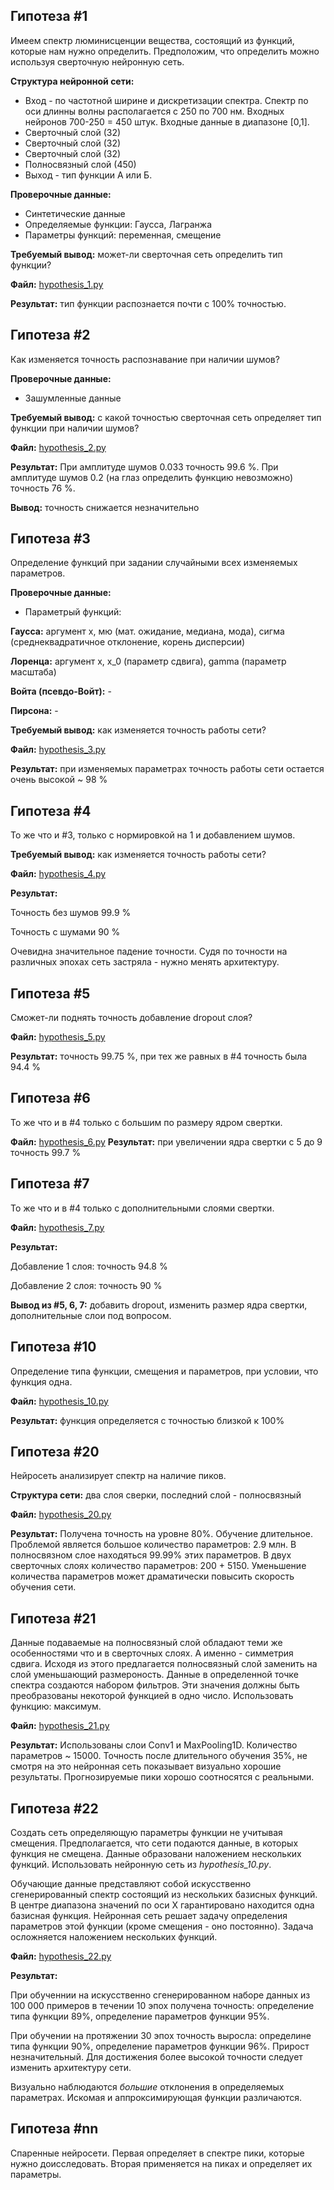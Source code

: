 ## Гипотеза #1

Имеем спектр люминисценции вещества, состоящий из функций, которые нам нужно определить.
Предположим, что определить можно используя сверточную нейронную сеть.

**Структура нейронной сети:**

* Вход - по частотной ширине и дискретизации спектра. Спектр по оси длинны волны располагается с 250 по 700 нм. Входных нейронов 700-250 = 450 штук. Входные данные в диапазоне [0,1].
* Сверточный слой (32)
* Сверточный слой (32)
* Сверточный слой (32)
* Полносвязный слой (450)
* Выход - тип функции А или Б.

**Проверочные данные:**
* Синтетические данные
* Определяемые функции: Гаусса, Лагранжа
* Параметры функций: переменная, смещение

**Требуемый вывод:** может-ли сверточная сеть определить тип функции?

**Файл:** [hypothesis_1.py](/approximate/hypothesis_1.py)

**Результат:** тип функции распознается почти с 100% точностью.


## Гипотеза #2

Как изменяется точность распознавание при наличии шумов?

**Проверочные данные:**

* Зашумленные данные

**Требуемый вывод:** с какой точностью сверточная сеть определяет тип функции при наличии шумов?

**Файл:** [hypothesis_2.py](/approximate/hypothesis_2.py)

**Результат:**
    При амплитуде шумов 0.033 точность 99.6 %.
    При амплитуде шумов 0.2 (на глаз определить функцию невозможно) точность 76 %.

**Вывод:** точность снижается незначительно


## Гипотеза #3

Определение функций при задании случайными всех изменяемых параметров.

**Проверочные данные:**

* Параметрый функций:

**Гаусса:** аргумент х, мю (мат. ожидание, медиана, мода), сигма (среднеквадратичное отклонение, корень дисперсии)
        
**Лоренца:** аргумент х, x_0 (параметр сдвига), gamma (параметр масштаба)
        
**Войта (псевдо-Войт):** -
        
**Пирсона:** -

**Требуемый вывод:** как изменяется точность работы сети?

**Файл:** [hypothesis_3.py](/approximate/hypothesis_3.py)

**Результат:** при изменяемых параметрах точность работы сети остается очень высокой ~ 98 %


## Гипотеза #4

То же что и #3, только с нормировкой на 1 и добавлением шумов.

**Требуемый вывод:** как изменяется точность работы сети?

**Файл:** [hypothesis_4.py](/approximate/hypothesis_4.py)

**Результат:**

Точность без шумов 99.9 %

Точность с шумами 90 %

Очевидна значительное падение точности. Судя по точности на различных эпохах сеть застряла - нужно менять архитектуру.


## Гипотеза #5

Сможет-ли поднять точность добавление dropout слоя?

**Файл:** [hypothesis_5.py](/approximate/hypothesis_5.py)

**Результат:** точность 99.75 %, при тех же равных в #4 точность была 94.4 %


## Гипотеза #6

То же что и в #4 только с большим по размеру ядром свертки.

**Файл:** [hypothesis_6.py](/approximate/hypothesis_6.py)
**Результат:** при увеличении ядра свертки с 5 до 9 точность 99.7 %


## Гипотеза #7

То же что и в #4 только с дополнительными слоями свертки.

**Файл:** [hypothesis_7.py](/approximate/hypothesis_7.py)

**Результат:**

Добавление 1 слоя: точность 94.8 %

Добавление 2 слоя: точность 90 %


**Вывод из #5, 6, 7:** добавить dropout, изменить размер ядра свертки, дополнительные слои под вопросом.


## Гипотеза #10

Определение типа функции, смещения и параметров, при условии, что функция одна.

**Файл:** [hypothesis_10.py](/approximate/hypothesis_10.py)

**Результат:** функция определяется с точностью близкой к 100%


## Гипотеза #20

Нейросеть анализирует спектр на наличие пиков.

**Структура сети:** два слоя сверки, последний слой - полносвязный

**Файл:** [hypothesis_20.py](/approximate/hypothesis_20.py)

**Результат:** Получена точность на уровне 80%. Обучение длительное. Проблемой является большое количество параметров: 2.9 млн. В полносвязном слое находяться 99.99% этих параметров. В двух сверточных слоях количество параметров: 200 + 5150. Уменьшение количества параметров может драматически повысить скорость обучения сети.


## Гипотеза #21

Данные подаваемые на полносвязный слой обладают теми же особенностями что и в сверточных слоях. А именно - симметрия сдвига. Исходя из этого предлагается полносвязный слой заменить на слой уменьшающий размероность. Данные в определенной точке спектра создаются набором фильтров. Эти значения должны быть преобразованы некоторой функцией в одно число. Использовать функцию: максимум.

**Файл:** [hypothesis_21.py](/approximate/hypothesis_21.py)

**Результат:** Использованы слои Conv1 и MaxPooling1D. Количество параметров ~ 15000. Точность после длительного обучения 35%, не смотря на это нейронная сеть показывает визуально хорошие результаты. Прогнозируемые пики хорошо соотносятся с реальными.


## Гипотеза #22

Создать сеть определяющую параметры функции не учитывая смещения. Предполагается, что сети подаются данные, в которых функция не смещена. Данные образовани наложением нескольких функций. Использовать нейронную сеть из *hypothesis_10.py*.

Обучающие данные представляют собой искусственно сгенерированный спектр состоящий из нескольких базисных функций. В центре диапазона значений по оси Х гарантировано находится одна базисная функция. Нейронная сеть решает задачу определения параметров этой функции (кроме смещения - оно постоянно). Задача осложняется наложением нескольких функций.

**Файл:** [hypothesis_22.py](/approximate/hypothesis_22.py)

**Результат:**

При обученнии на искусственно сгенерированном наборе данных из 100 000 примеров в течении 10 эпох получена точность: определение типа функции 89%, определение параметров функции 95%.

При обучении на протяжении 30 эпох точность выросла: определине типа функции 90%, определение параметров функции 96%. Прирост незначительный. Для достижения более высокой точности следует изменить архитектуру сети.

Визуально наблюдаются *большие* отклонения в определяемых параметрах. Искомая и аппроксимирующая функции различаются.


## Гипотеза #nn

Спаренные нейросети. Первая определяет в спектре пики, которые нужно доисследовать. Вторая применяется на пиках и определяет их параметры.
